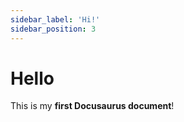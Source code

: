 ```yaml
---
sidebar_label: 'Hi!'
sidebar_position: 3
---
```


# Hello


This is my **first Docusaurus document**!